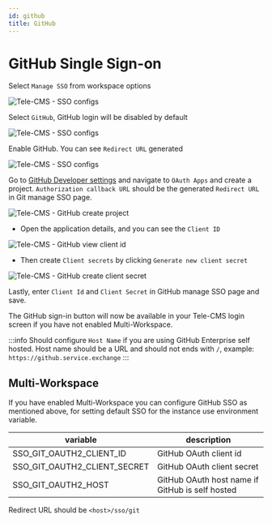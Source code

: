 ```yaml
---
id: github
title: GitHub
---
```


# GitHub Single Sign-on

Select `Manage SSO` from workspace options

<div style={{textAlign: 'center'}}>

![Tele-CMS - SSO configs](/img/password-login/organization-menu.png)

</div>

Select `GitHub`, GitHub login will be disabled by default

<div style={{textAlign: 'center'}}>

![Tele-CMS - SSO configs](/img/sso/git/manage-sso-1.png)

</div>

Enable GitHub. You can see `Redirect URL` generated

<div style={{textAlign: 'center'}}>

![Tele-CMS - SSO configs](/img/sso/git/manage-sso-2.png)

</div>

Go to [GitHub Developer settings](https://github.com/settings/developers) and navigate to `OAuth Apps` and create a project. `Authorization callback URL` should be the generated `Redirect URL` in Git manage SSO page.

<div style={{textAlign: 'center'}}>

![Tele-CMS - GitHub create project](/img/sso/git/create-project.png)

</div>

- Open the application details, and you can see the `Client ID`

<div style={{textAlign: 'center'}}>

![Tele-CMS - GitHub view client id](/img/sso/git/client-id.png)

</div>

- Then create `Client secrets` by clicking `Generate new client secret`

<div style={{textAlign: 'center'}}>

![Tele-CMS - GitHub create client secret](/img/sso/git/client-secret.png)

</div>

Lastly, enter `Client Id` and `Client Secret` in GitHub manage SSO page and save.

The GitHub sign-in button will now be available in your Tele-CMS login screen if you have not enabled Multi-Workspace.

:::info
Should configure `Host Name` if you are using GitHub Enterprise self hosted. Host name should be a URL and should not ends with `/`, example: `https://github.service.exchange`
:::

## Multi-Workspace

If you have enabled Multi-Workspace you can configure GitHub SSO as mentioned above, for setting default SSO for the instance use environment variable.

| variable                              | description                                                   |
| ------------------------------------- | -----------------------------------------------------------   |
| SSO_GIT_OAUTH2_CLIENT_ID              | GitHub OAuth client id |
| SSO_GIT_OAUTH2_CLIENT_SECRET          | GitHub OAuth client secret |
| SSO_GIT_OAUTH2_HOST                   | GitHub OAuth host name if GitHub is self hosted |

Redirect URL should be `<host>/sso/git`
